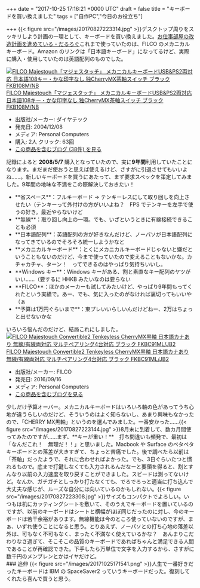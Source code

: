 
+++
date = "2017-10-25 17:16:21 +0000 UTC"
draft = false
title = "キーボードを買い換えました"
tags = ["自作PC","今日のお役立ち"]

+++
{{< figure src="/images/20170827223314.jpg"  >}}デスクトップ周りをスッキリしよう計画の一環として、キーボードを買い換えました。[お仕事部屋の改造計画を進めている - だるろぐ](http://blog.daruyanagi.jp/entry/2017/10/01/090000)これまで使っていたのは、FILCO のメカニカルキーボード。Amazon のリンクは「日本語キーボード」になってるけど、実際に購入・使用していたのは英語配列のものでした。<div class="hatena-asin-detail"><a href="http://www.amazon.co.jp/exec/obidos/ASIN/B0007TXT4S/bestylesnet-22/"><img src="https://images-fe.ssl-images-amazon.com/images/I/41RKNZENJWL._SL160_.jpg" class="hatena-asin-detail-image" alt="FILCO Majestouch「マジェスタッチ」 メカニカルキーボードUSB&amp;PS2両対応 日本語108キー・かな印字なし 独CherryMX茶軸スイッチ ブラック FKB108M/NB" title="FILCO Majestouch「マジェスタッチ」 メカニカルキーボードUSB&amp;PS2両対応 日本語108キー・かな印字なし 独CherryMX茶軸スイッチ ブラック FKB108M/NB"/></a><div class="hatena-asin-detail-info"><a href="http://www.amazon.co.jp/exec/obidos/ASIN/B0007TXT4S/bestylesnet-22/">FILCO Majestouch「マジェスタッチ」 メカニカルキーボードUSB&amp;PS2両対応 日本語108キー・かな印字なし 独CherryMX茶軸スイッチ ブラック FKB108M/NB</a><ul><li><span class="hatena-asin-detail-label">出版社/メーカー:</span> ダイヤテック</li><li><span class="hatena-asin-detail-label">発売日:</span> 2004/12/08</li><li><span class="hatena-asin-detail-label">メディア:</span> Personal Computers</li><li><span class="hatena-asin-detail-label">購入</span>: 2人 <span class="hatena-asin-detail-label">クリック</span>: 63回</li><li><a href="http://d.hatena.ne.jp/asin/B0007TXT4S/bestylesnet-22" target="_blank">この商品を含むブログ (38件) を見る</a></li></ul></div><div class="hatena-asin-detail-foot"></div></div>記録によると **2008/5/7** 購入となっていたので、実に**9年間**利用していたことになります。まだまだ使おうと思えば使えるけど、さすがに引退させてもいいよね……。新しいキーボードを買うにあたって、まず要求スペックを策定してみました。9年間の地味な不満をこの際解決しておきたい！

<ul>
<li>**省スペース**：フルキーボード → テンキーレスにして取り回しを向上させたい（テンキーって外付けの方がいいよね？　FPS でテンキーを左手で使うの好き。最近やらないけど</li>
<li>**無線**：取り回し向上の一環。でも、いざというときに有線接続できることも必須</li>
<li>**日本語配列**：英語配列の方が好きなんだけど、ノーパソが日本語配列になってきているのでそろそろ統一しようかなと</li>
<li>**メカニカルキーボード**：とくにメカニカルキーボードじゃないと嫌だということもないのだけど、今まで使っていたので変えることもないかな。カチャカチャ、ターン！　ってできるのはやっぱり気持ちいいし。</li>
<li>**Windows キー**：Windows キーがある、割と素直なキー配列のヤツがいい……（要するに HHKB みたいなのは要らない</li>
<li>**FILCO**：ほかのメーカーも試してみたいけど、やっぱり9年間もってくれたという実績で。あー、でも、気に入ったのがなければ裏切ってもいいや（ぁ</li>
<li>**予算は1万円ぐらいまで**：東プレいいらしいんだけどねー、2万はちょっと出せないかな</li>
</ul>いろいろ悩んだのだけど、結局これにしました。<div class="hatena-asin-detail"><a href="http://www.amazon.co.jp/exec/obidos/ASIN/B01LLFOZ1C/bestylesnet-22/"><img src="https://images-fe.ssl-images-amazon.com/images/I/41ydwGecQTL._SL160_.jpg" class="hatena-asin-detail-image" alt="FILCO Majestouch Convertible2 Tenkeyless CherryMX黒軸 日本語カナあり 無線/有線両対応 マルチペアリング4台対応 ブラック FKBC91ML/JB2" title="FILCO Majestouch Convertible2 Tenkeyless CherryMX黒軸 日本語カナあり 無線/有線両対応 マルチペアリング4台対応 ブラック FKBC91ML/JB2"/></a><div class="hatena-asin-detail-info"><a href="http://www.amazon.co.jp/exec/obidos/ASIN/B01LLFOZ1C/bestylesnet-22/">FILCO Majestouch Convertible2 Tenkeyless CherryMX黒軸 日本語カナあり 無線/有線両対応 マルチペアリング4台対応 ブラック FKBC91ML/JB2</a><ul><li><span class="hatena-asin-detail-label">出版社/メーカー:</span> FILCO</li><li><span class="hatena-asin-detail-label">発売日:</span> 2016/09/16</li><li><span class="hatena-asin-detail-label">メディア:</span> Personal Computers</li><li><a href="http://d.hatena.ne.jp/asin/B01LLFOZ1C/bestylesnet-22" target="_blank">この商品を含むブログを見る</a></li></ul></div><div class="hatena-asin-detail-foot"></div></div>少しだけ予算オーバー。メカニカルキーボードはいろいろ軸の色があってうち心地が違うらしいのだけど、そういうのはよく知らないし、あまり興味もなかったので、「CHERRY MX黒軸」というのを選んでみました。一番安かった……{{< figure src="/images/20170827223144.jpg"  >}}8月末に到着して、数カ月間使ってみたのですが……まず、**キーが重い！**　打ち間違いも頻発で、最初は「なんだこれ！　無理だ！！」と思いました。Macbook や Surface のペタペタキーボードとの落差が大きすぎて、ちょっと苦痛でした。後で調べたら以前は「茶軸」だったようで、それに合わせればよかった。でも、3日ぐらいたつと慣れるもので。底まで打鍵しなくても入力されるんだなーと要領を得ると、割とすんなり以前の入力速度を取り戻すことができました。スピードは測ってないけど。なんか、ガチガチとしっかり打たなくても、でろでろっと適当に打ち込んで大丈夫な感じが、ルーズな自分には向いているのかもしれない。{{< figure src="/images/20170827223308.jpg"  >}}サイズもコンパクトでよろしい。いつもは机にカッティングシートを敷いて、そのうえでキーボードを置いているのですが、以前のキーボードはシートと横幅がほぼ同じだったのに対し、今のキーボードは若干余裕があります。無線機能は今のところ使っていないのですが、まぁ、いずれ使うことになると思う。とりあえず、ノーパソとの打ち心地の落差以外は、可もなく不可もなく、まったく不満なく使えているかな？　あんまりこだわりなさ過ぎて、そこそこの品質のキーボードであればちゃんと満足できる人間であることが再確認できた。下手したら万単位で文字を入力するから、さすがに数千円のメンブレンとかはイヤだけど。

<div class="section">
    ### 追伸
    {{< figure src="/images/20171025171541.png"  >}}人生で一番好きだったキーボードは IBM の SpaceSaver2 っていうキーボードだった。復刻してくれたら喜んで買うと思う。

</div>

